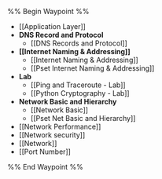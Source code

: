 %% Begin Waypoint %%
- [[Application Layer]]
- **DNS Record and Protocol**
	- [[DNS Records and Protocol]]
- **[[Internet Naming & Addressing]]**
	- [[Internet Naming & Addressing]]
	- [[Pset Internet Naming & Addressing]]
- **Lab**
	- [[Ping and Traceroute - Lab]]
	- [[Python Cryptography - Lab]]
- **Network Basic and Hierarchy**
	- [[Network Basic]]
	- [[Pset Net Basic and Hierarchy]]
- [[Network Performance]]
- [[Network security]]
- [[Network]]
- [[Port Number]]

%% End Waypoint %%

